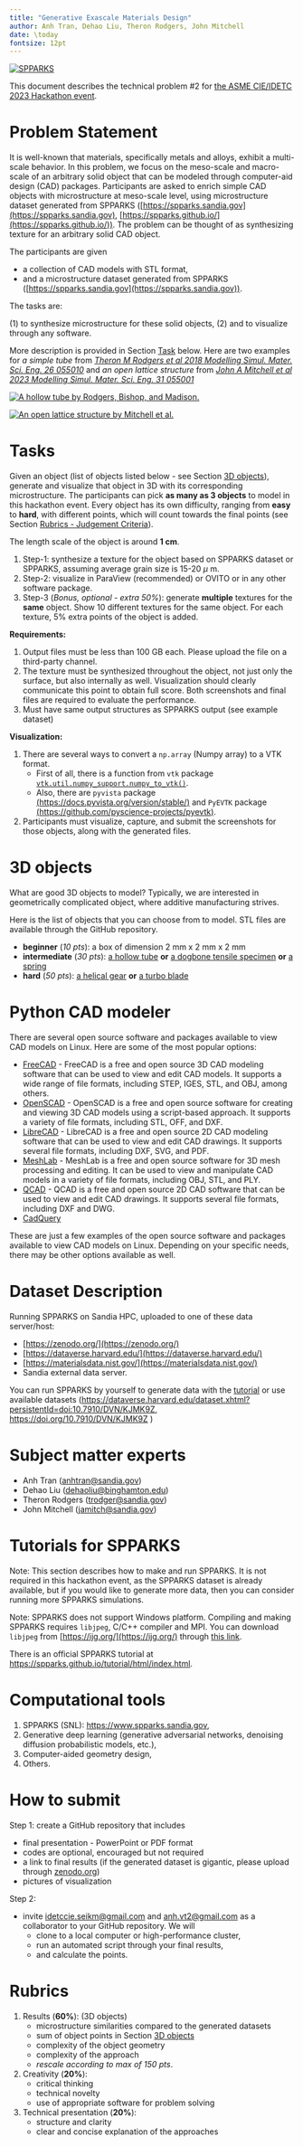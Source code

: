 ```yaml
---
title: "Generative Exascale Materials Design"
author: Anh Tran, Dehao Liu, Theron Rodgers, John Mitchell
date: \today
fontsize: 12pt
---
```


[![SPPARKS](./img/cropped_spparks_horizontal.png "spparks.sandia.gov")](https://spparks.sandia.gov)

This document describes the technical problem #2 for [the ASME CIE/IDETC 2023 Hackathon event](https://event.asme.org/IDETC-CIE/Program/Student-Hackathon).

# Problem Statement

It is well-known that materials, specifically metals and alloys, exhibit a multi-scale behavior. In this problem, we focus on the meso-scale and macro-scale of an arbitrary solid object that can be modeled through computer-aid design (CAD) packages. Participants are asked to enrich simple CAD objects with microstructure at meso-scale level, using microstructure dataset generated from SPPARKS ([https://spparks.sandia.gov](https://spparks.sandia.gov), [https://spparks.github.io/](https://spparks.github.io/)). The problem can be thought of as synthesizing texture for an arbitrary solid CAD object.

The participants are given

* a collection of CAD models with STL format,
* and a microstructure dataset generated from SPPARKS ([https://spparks.sandia.gov](https://spparks.sandia.gov)).

The tasks are:

(1) to synthesize microstructure for these solid objects,
(2) and to visualize through any software.

More description is provided in Section [Task](#task) below. Here are two examples for *a simple tube* from [*Theron M Rodgers et al 2018 Modelling Simul. Mater. Sci. Eng. 26 055010*](https://iopscience.iop.org/article/10.1088/1361-651X/aac616/meta) and *an open lattice structure* from [*John A Mitchell
et al 2023 Modelling Simul. Mater. Sci. Eng. 31 055001*](https://iopscience.iop.org/article/10.1088/1361-651X/accc4b)

[![A hollow tube by Rodgers, Bishop, and Madison.](./img/tube-AM.jpg "A hollow tube by Rodgers, Bishop, and Madison")](https://iopscience.iop.org/article/10.1088/1361-651X/aac616/meta)

[![An open lattice structure by Mitchell et al.](./img/shell-AM.png "An open lattice structure by Mitchell et al.")](https://iopscience.iop.org/article/10.1088/1361-651X/accc4b)

# <a name="task"></a> Tasks

Given an object (list of objects listed below - see Section [3D objects](#3d-objects)), generate and visualize that object in 3D with its corresponding microstructure. The participants can pick **as many as 3 objects** to model in this hackathon event. Every object has its own difficulty, ranging from **easy** to **hard**, with different points, which will count towards the final points (see Section [Rubrics - Judgement Criteria](#rubrics)). 

The length scale of the object is around **1 cm**. 


1. Step-1: synthesize a texture for the object based on SPPARKS dataset or SPPARKS, assuming average grain size is 15-20 $\mu$ m. 
1. Step-2: visualize in ParaView (recommended) or OVITO or in any other software package.
1. Step-3 (*Bonus, optional - extra 50%*): generate **multiple** textures for the **same** object. Show 10 different textures for the same object. For each texture, 5% extra points of the object is added.

**Requirements:**

1. Output files must be less than 100 GB each. Please upload the file on a third-party channel. 
2. The texture must be synthesized throughout the object, not just only the surface, but also internally as well. Visualization should clearly communicate this point to obtain full score. Both screenshots and final files are required to evaluate the performance.
3. Must have same output structures as SPPARKS output (see example dataset)

**Visualization:**

1. There are several ways to convert a `np.array` (Numpy array) to a VTK format. 
    * First of all, there is a function from `vtk` package [`vtk.util.numpy_support.numpy_to_vtk()`](https://github.com/Kitware/VTK/blob/0e3d0202115be28c521b3116e664250a8c8368c1/Wrapping/Python/vtkmodules/util/numpy_support.py#L104-L127).
    * Also, there are `pyvista` package [(https://docs.pyvista.org/version/stable/)](https://docs.pyvista.org/version/stable/) and `PyEVTK` package [(https://github.com/pyscience-projects/pyevtk)](https://github.com/pyscience-projects/pyevtk).
2. Participants must visualize, capture, and submit the screenshots for those objects, along with the generated files. 


# <a name="3d-objects"></a> 3D objects

What are good 3D objects to model? Typically, we are interested in geometrically complicated object, where additive manufacturing strives. 

Here is the list of objects that you can choose from to model. STL files are available through the GitHub repository.

* **beginner** (*10 pts*): a box of dimension 2 mm x 2 mm x 2 mm
* **intermediate** (*30 pts*): [a hollow tube](./cad/tube.stl) **or** [a dogbone tensile specimen](./cad/dog_bone.stl) **or** [a spring](./cad/spring.stl)
* **hard** (*50 pts*): [a helical gear](./cad/helical_gear.stl) **or** [a turbo blade](./cad/turbo-blade.stl)

# Python CAD modeler


There are several open source software and packages available to view CAD models on Linux. Here are some of the most popular options:

* [FreeCAD](https://www.freecad.org/) - FreeCAD is a free and open source 3D CAD modeling software that can be used to view and edit CAD models. It supports a wide range of file formats, including STEP, IGES, STL, and OBJ, among others.
* [OpenSCAD](https://openscad.org/) - OpenSCAD is a free and open source software for creating and viewing 3D CAD models using a script-based approach. It supports a variety of file formats, including STL, OFF, and DXF.
* [LibreCAD](https://librecad.org) - LibreCAD is a free and open source 2D CAD modeling software that can be used to view and edit CAD drawings. It supports several file formats, including DXF, SVG, and PDF.
* [MeshLab](https://www.meshlab.net/) - MeshLab is a free and open source software for 3D mesh processing and editing. It can be used to view and manipulate CAD models in a variety of file formats, including OBJ, STL, and PLY.
* [QCAD](https://www.qcad.org/en/) - QCAD is a free and open source 2D CAD software that can be used to view and edit CAD drawings. It supports several file formats, including DXF and DWG.
* [CadQuery](https://github.com/CadQuery/cadquery)

These are just a few examples of the open source software and packages available to view CAD models on Linux. Depending on your specific needs, there may be other options available as well.

# Dataset Description

Running SPPARKS on Sandia HPC, uploaded to one of these data server/host:

* [https://zenodo.org/](https://zenodo.org/)
* [https://dataverse.harvard.edu/](https://dataverse.harvard.edu/)
* [https://materialsdata.nist.gov/](https://materialsdata.nist.gov/)
* Sandia external data server.

You can run SPPARKS by yourself to generate data with the [tutorial](#tutorial) or use available datasets (https://dataverse.harvard.edu/dataset.xhtml?persistentId=doi:10.7910/DVN/KJMK9Z, https://doi.org/10.7910/DVN/KJMK9Z )

# <a name="subject-matter-experts"></a> Subject matter experts

* Anh Tran (anhtran@sandia.gov)
* Dehao Liu (dehaoliu@binghamton.edu)
* Theron Rodgers (trodger@sandia.gov)
* John Mitchell (jamitch@sandia.gov)

# <a name="tutorial"></a> Tutorials for SPPARKS

Note: This section describes how to make and run SPPARKS. It is not required in this hackathon event, as the SPPARKS dataset is already available, but if you would like to generate more data, then you can consider running more SPPARKS simulations.

Note: SPPARKS does not support Windows platform. Compiling and making SPPARKS requires `libjpeg`, C/C++ compiler and MPI. You can download `libjpeg` from [https://ijg.org/](https://ijg.org/) through [this link](https://ijg.org/files/jpegsrc.v9e.tar.gz).

There is an official SPPARKS tutorial at https://spparks.github.io/tutorial/html/index.html.

# <a name="computational-tools"></a> Computational tools

1. SPPARKS (SNL): https://www.spparks.sandia.gov,
2. Generative deep learning (generative adversarial networks, denoising diffusion probabilistic models, etc.),
3. Computer-aided geometry design,
4. Others.

# <a name="how-to-submit"></a> How to submit

Step 1: create a GitHub repository that includes

* final presentation - PowerPoint or PDF format
* codes are optional, encouraged but not required
* a link to final results (if the generated dataset is gigantic, please upload through [zenodo.org](https://zenodo.org/))
* pictures of visualization

Step 2: 

* invite idetccie.seikm@gmail.com and anh.vt2@gmail.com as a collaborator to your GitHub repository. We will
    * clone to a local computer or high-performance cluster,
    * run an automated script through your final results,
    * and calculate the points.

# <a name="rubrics"></a> Rubrics

1. Results (**60%**): (3D objects) 
    * microstructure similarities compared to the generated datasets
    * sum of object points in Section [3D objects](#3d-objects) 
    * complexity of the object geometry
    * complexity of the approach
    * *rescale according to max of 150 pts*.
1. Creativity (**20%**): 
    * critical thinking
    * technical novelty 
    * use of appropriate software for problem solving 
1. Technical presentation (**20%**): 
    * structure and clarity
    * clear and concise explanation of the approaches 


